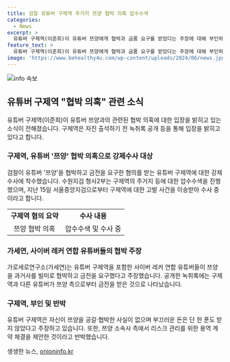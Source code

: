 ```yaml
---
title: 검찰 유튜버 구제역 주거지 쯔양 협박 의혹 압수수색
categories:
  - News
excerpt: >
  유튜버 구제역(이준희)이 유튜버 쯔양에게 협박과 금품 요구를 받았다는 주장에 대해 부인하고, 쯔양 소속사 측이 리스크 관리를 위해 용역 계약을 제안한 것이라고 반박했다. 현재 수원지검은 구제역에 대한 압수수색과 강제수사에 착수한 상황이며, 이와 관련하여 검찰 수사가 계속되고 있다. 구제역은 자신이 쯔양을 협박하거나 부끄러운 돈을 받지 않았다고 주장하고 있다.
feature_text: >
  유튜버 구제역(이준희)이 유튜버 쯔양에게 협박과 금품 요구를 받았다는 주장에 대해 부인하고, 쯔양 소속사 측이 리스크 관리를 위해 용역 계약을 제안한 것이라고 반박했다. 현재 수원지검은 구제역에 대한 압수수색과 강제수사에 착수한 상황이며, 이와 관련하여 검찰 수사가 계속되고 있다. 구제역은 자신이 쯔양을 협박하거나 부끄러운 돈을 받지 않았다고 주장하고 있다.
image: 'https://www.behealthy4u.com/wp-content/uploads/2024/06/news.jpg'
---
```


<p><img src="https://www.behealthy4u.com/wp-content/uploads/2024/06/news.jpg" alt="info 속보" /></p>

<h2 data-ke-size="size26">유튜버 구제역 "협박 의혹" 관련 소식</h2>

<p data-ke-size="size16">유튜버 구제역(이준희)이 유튜버 쯔양과의 관련된 협박 의혹에 대한 입장을 밝히고 있는 소식이 전해졌습니다. 구제역은 자진 출석하기 전 녹취록 공개 등을 통해 입장을 밝히고 있다고 합니다.</p>

<h3>구제역, 유튜버 '쯔양' 협박 의혹으로 강제수사 대상</h3>

<p data-ke-size="size16">검찰이 유튜버 '쯔양'을 협박하고 금전을 요구한 혐의를 받는 유튜버 구제역에 대한 강제수사에 착수했습니다. 수원지검 형사2부는 구제역의 주거지 등에 대한 압수수색을 진행했으며, 지난 15일 서울중앙지검으로부터 구제역에 대한 고발 사건을 이송받아 수사 중이라고 합니다.</p>

<table>
    <tr>
        <td style="text-align: center; height: 17px;"><b>구제역 혐의 요약</b></td>
        <td style="text-align: center; height: 17px;"><b>수사 내용</b></td>
    </tr>
    <tr>
        <td style="text-align: center; height: 17px;">쯔양 협박 의혹</td>
        <td style="text-align: center; height: 17px;">압수수색 및 수사 중</td>
    </tr>
</table>

<h3>가세연, 사이버 레커 연합 유튜버들의 협박 주장</h3>

<p data-ke-size="size16">가로세로연구소(가세연)는 유튜버 구제역을 포함한 사이버 레커 연합 유튜버들이 쯔양을 과거사를 빌미로 협박하고 금전을 요구했다고 주장했습니다. 공개한 녹취록에는 구제역과 다른 유튜버가 쯔양 측으로부터 금전을 받은 것으로 나타났습니다.</p>

<h3>구제역, 부인 및 반박</h3>

<p data-ke-size="size16">유튜버 구제역은 자신이 쯔양을 공갈·협박한 사실이 없으며 부끄러운 돈은 단 한 푼도 받지 않았다고 주장하고 있습니다. 또한, 쯔양 소속사 측에서 리스크 관리를 위한 용역 계약 체결을 제안한 것이라고 반박했습니다.</p>
생생한 뉴스, <a href="https://onioninfo.kr" rel="dofollow">onioninfo.kr</a>


